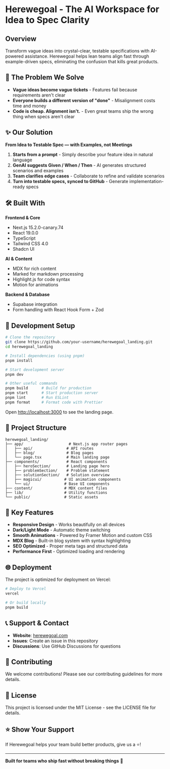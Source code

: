 # Herewegoal - The AI Workspace for Idea to Spec Clarity 

## Overview

Transform vague ideas into crystal-clear, testable specifications with AI-powered assistance. Herewegoal helps lean teams align fast through example-driven specs, eliminating the confusion that kills great products.

## 🚀 The Problem We Solve

- **Vague ideas become vague tickets** - Features fail because requirements aren't clear
- **Everyone builds a different version of "done"** - Misalignment costs time and money  
- **Code is cheap. Alignment isn't.** - Even great teams ship the wrong thing when specs aren't clear

## ✨ Our Solution

**From Idea to Testable Spec — with Examples, not Meetings**

1. **Starts from a prompt** - Simply describe your feature idea in natural language
2. **GenAI suggests Given / When / Then** - AI generates structured scenarios and examples
3. **Team clarifies edge cases** - Collaborate to refine and validate scenarios
4. **Turn into testable specs, synced to GitHub** - Generate implementation-ready specs

## 🛠 Built With

**Frontend & Core**
- Next.js 15.2.0-canary.74
- React 19.0.0
- TypeScript
- Tailwind CSS 4.0
- Shadcn UI

**AI & Content**
- MDX for rich content
- Marked for markdown processing
- Highlight.js for code syntax
- Motion for animations

**Backend & Database**
- Supabase integration
- Form handling with React Hook Form + Zod

## 🔧 Development Setup

```bash
# Clone the repository
git clone https://github.com/your-username/herewegoal_landing.git
cd herewegoal_landing

# Install dependencies (using pnpm)
pnpm install

# Start development server
pnpm dev

# Other useful commands
pnpm build      # Build for production
pnpm start      # Start production server
pnpm lint       # Run ESLint
pnpm format     # Format code with Prettier
```

Open [http://localhost:3000](http://localhost:3000) to see the landing page.

## 📁 Project Structure

```
herewegoal_landing/
├── app/                    # Next.js app router pages
│   ├── api/               # API routes
│   ├── blog/              # Blog pages
│   └── page.tsx           # Main landing page
├── components/            # React components
│   ├── heroSection/       # Landing page hero
│   ├── problemSection/    # Problem statement
│   ├── solutionSection/   # Solution overview
│   ├── magicui/          # UI animation components
│   └── ui/               # Base UI components
├── content/              # MDX content files
├── lib/                  # Utility functions
└── public/               # Static assets
```

## 🎨 Key Features

- **Responsive Design** - Works beautifully on all devices
- **Dark/Light Mode** - Automatic theme switching
- **Smooth Animations** - Powered by Framer Motion and custom CSS
- **MDX Blog** - Built-in blog system with syntax highlighting
- **SEO Optimized** - Proper meta tags and structured data
- **Performance First** - Optimized loading and rendering

## 🌐 Deployment

The project is optimized for deployment on Vercel:

```bash
# Deploy to Vercel
vercel

# Or build locally
pnpm build
```

## 📞 Support & Contact

- **Website**: [herewegoal.com](https://herewegoal.com)
- **Issues**: Create an issue in this repository
- **Discussions**: Use GitHub Discussions for questions

## 🤝 Contributing

We welcome contributions! Please see our contributing guidelines for more details.

## 📄 License

This project is licensed under the MIT License - see the LICENSE file for details.

## ⭐️ Show Your Support

If Herewegoal helps your team build better products, give us a ⭐️!

---

**Built for teams who ship fast without breaking things** 🚀
